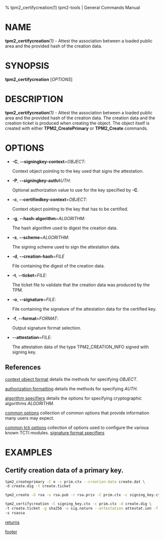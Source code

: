 % tpm2_certifycreation(1) tpm2-tools | General Commands Manual

# NAME

**tpm2_certifycreation**(1) - Attest the association between a loaded public
area and the provided hash of the creation data.

# SYNOPSIS

**tpm2_certifycreation** [*OPTIONS*]

# DESCRIPTION

**tpm2_certifycreation**(1) - Attest the association between a loaded public
area and the provided hash of the creation data. The creation data and the
creation ticket is produced when creating the object. The object itself is
created with either **TPM2_CreatePrimary** or **TPM2_Create** commands.

# OPTIONS

  * **-C**, **\--signingkey-context**=_OBJECT_:

    Context object pointing to the key used that signs the attestation.

  * **-P**, **\--signingkey-auth**_AUTH_:

    Optional authorization value to use for the key specified by **-C**.

  * **-c**, **\--certifiedkey-context**=_OBJECT_:

    Context object pointing to the key that has to be certified.

  * **-g**, **\--hash-algorithm**=_ALGORITHM_:

    The hash algorithm used to digest the creation data.

  * **-s**, **\--scheme**=_ALGORITHM_:

    The signing scheme used to sign the attestation data.

  * **-d**, **\--creation-hash**=_FILE_

    File containing the digest of the creation data.

  * **-t**, **\--ticket**=_FILE_:

    The ticket file to validate that the creation data was produced by the TPM.

  * **-o**, **\--signature**=_FILE_:

    File containing the signature of the attestation data for the certified key.

  * **-f**, **\--format**=_FORMAT_:

    Output signature format selection.

  * **--attestation**=_FILE_:

    The attestation data of the type TPM2_CREATION_INFO signed with signing key.

## References

[context object format](common/ctxobj.md) details the methods for specifying
_OBJECT_.

[authorization formatting](common/authorizations.md) details the methods for
specifying _AUTH_.

[algorithm specifiers](common/alg.md) details the options for specifying
cryptographic algorithms _ALGORITHM_.

[common options](common/options.md) collection of common options that provide
information many users may expect.

[common tcti options](common/tcti.md) collection of options used to configure
the various known TCTI modules.
[signature format specifiers](common/signature.md)

# EXAMPLES

## Certify creation data of a primary key.

```bash
tpm2_createprimary -C o -c prim.ctx --creation-data create.dat \
-d create.dig -t create.ticket

tpm2_create -G rsa -u rsa.pub -r rsa.priv -C prim.ctx -c signing_key.ctx

tpm2_certifycreation -C signing_key.ctx -c prim.ctx -d create.dig \
-t create.ticket -g sha256 -o sig.nature --attestation attestat.ion -f plain \
-s rsassa
```

[returns](common/returns.md)

[footer](common/footer.md)
